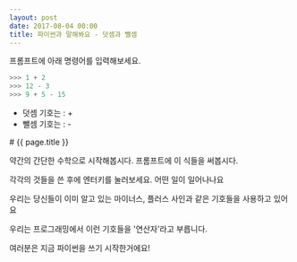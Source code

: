```yaml
---
layout: post
date: 2017-08-04 00:00
title: 파이썬과 말해봐요 - 덧셈과 뺄셈
---
```



<div id="ppt" markdown="1">
  프롬프트에 아래 명령어를 입력해보세요.

  ```python
  >>> 1 + 2
  >>> 12 - 3
  >>> 9 + 5 - 15
  ```

  * 덧셈 기호는 : +
  * 뺄셈 기호는 : -
</div>

<div id="desc">
# {{ page.title }}

약간의 간단한 수학으로 시작해봅시다. 프롬프트에 이 식들을 써봅시다. 

각각의 것들을 쓴 후에 엔터키를 눌러보세요. 어떤 일이 일어나나요 

우리는 당신들이 이미 알고 있는 마이너스, 플러스 사인과 같은 기호들을 사용하고 있어요 

우리는 프로그래밍에서 이런 기호들을 '연산자'라고 부릅니다. 

여러분은 지금 파이썬을 쓰기 시작한거에요! 
</div>